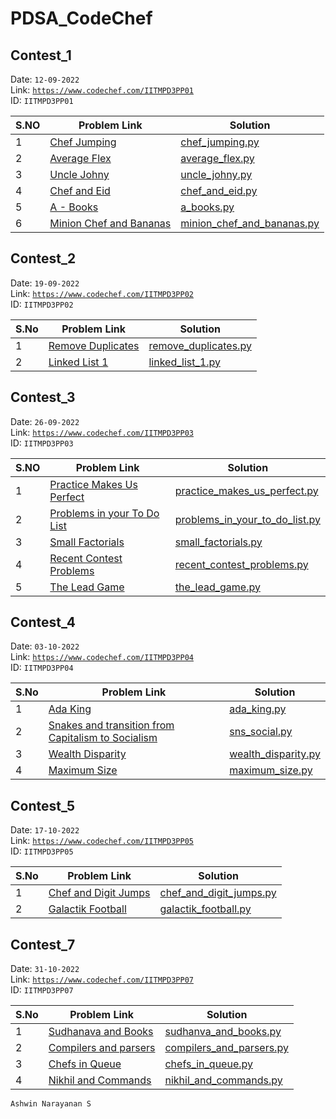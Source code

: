 # PDSA_CodeChef

## Contest_1

Date: `12-09-2022` <br>
Link: <a href="https://www.codechef.com/IITMPD3PP01">`https://www.codechef.com/IITMPD3PP01`</a> <br>
ID: `IITMPD3PP01`

| S.NO | Problem Link | Solution |
| ---- | ------------ | -------- |
| 1 | <a href="https://www.codechef.com/IITMPD3PP01/problems/OJUMPS">Chef Jumping</a> | <a href="https://github.com/Ashrockzzz2003/PDSA_CodeChef/blob/main/IITMPD3PP01/chef_jumping.py">chef_jumping.py</a> |
| 2 | <a href="https://www.codechef.com/IITMPD3PP01/problems/AVGFLEX">Average Flex</a> | <a href="https://github.com/Ashrockzzz2003/PDSA_CodeChef/blob/main/IITMPD3PP01/average_flex.py">average_flex.py</a> |
| 3 | <a href="https://www.codechef.com/IITMPD3PP01/problems/JOHNY">Uncle Johny</a> | <a href="https://github.com/Ashrockzzz2003/PDSA_CodeChef/blob/main/IITMPD3PP01/uncle_johny.py">uncle_johny.py</a> |
| 4 | <a href="https://www.codechef.com/IITMPD3PP01/problems/EID">Chef and Eid</a> | <a href="https://github.com/Ashrockzzz2003/PDSA_CodeChef/blob/main/IITMPD3PP01/chef_and_eid.py">chef_and_eid.py</a> |
| 5 | <a href="https://www.codechef.com/IITMPD3PP01/problems/BIT2A">A - Books</a> | <a href="https://github.com/Ashrockzzz2003/PDSA_CodeChef/blob/main/IITMPD3PP01/a_books.py">a_books.py</a> |
| 6 | <a href="https://www.codechef.com/IITMPD3PP01/problems/MINEAT">Minion Chef and Bananas</a> | <a href="https://github.com/Ashrockzzz2003/PDSA_CodeChef/blob/main/IITMPD3PP01/minion_chef_and_bananas.py">minion_chef_and_bananas.py</a> |

## Contest_2

Date: `19-09-2022` <br>
Link: [`https://www.codechef.com/IITMPD3PP02`](https://www.codechef.com/IITMPD3PP02) <br>
ID: `IITMPD3PP02`

| S.No | Problem Link | Solution |
| ---- | ------------ | -------- |
| 1 | [Remove Duplicates](https://www.codechef.com/IITMPD3PP02/problems/REMDUP) | [remove_duplicates.py](https://github.com/Ashrockzzz2003/PDSA_CodeChef/blob/main/IITMPD3PP02/remove_duplicates.py) |
| 2 | [Linked List 1](https://www.codechef.com/IITMPD3PP02/problems/LL1) | [linked_list_1.py](https://github.com/Ashrockzzz2003/PDSA_CodeChef/blob/main/IITMPD3PP02/linked_list_1.py) |

## Contest_3

Date: `26-09-2022` <br>
Link: <a href="https://www.codechef.com/IITMPD3PP03">`https://www.codechef.com/IITMPD3PP03`</a> <br>
ID: `IITMPD3PP03`

| S.NO | Problem Link | Solution |
| ---- | ------------ | -------- |
| 1 | <a href="https://www.codechef.com/IITMPD3PP03/problems/PRACTICEPERF">Practice Makes Us Perfect</a> | <a href="https://github.com/Ashrockzzz2003/PDSA_CodeChef/blob/main/IITMPD3PP03/practice_makes_us_perfect.py">practice_makes_us_perfect.py</a> |
| 2 | <a href="https://www.codechef.com/IITMPD3PP03/problems/TODOLIST">Problems in your To Do List</a> | <a href="https://github.com/Ashrockzzz2003/PDSA_CodeChef/blob/main/IITMPD3PP03/problems_in_your_to_do_list.py">problems_in_your_to_do_list.py</a> |
| 3 | <a href="https://www.codechef.com/IITMPD3PP03/problems/FCTRL2">Small Factorials</a> | <a href="https://github.com/Ashrockzzz2003/PDSA_CodeChef/blob/main/IITMPD3PP03/small_factorials.py">small_factorials.py</a> |
| 4 | <a href="https://www.codechef.com/IITMPD3PP03/problems/RECENTCONT">Recent Contest Problems</a> | <a href="https://github.com/Ashrockzzz2003/PDSA_CodeChef/blob/main/IITMPD3PP03/recent_contest_problems.py">recent_contest_problems.py</a> |
| 5 | <a href="https://www.codechef.com/IITMPD3PP03/problems/TLG">The Lead Game</a> | <a href="https://github.com/Ashrockzzz2003/PDSA_CodeChef/blob/main/IITMPD3PP03/the_lead_game.py">the_lead_game.py</a> |

## Contest_4

Date: `03-10-2022` <br>
Link: [`https://www.codechef.com/IITMPD3PP04`](https://www.codechef.com/IITMPD3PP04) <br>
ID: `IITMPD3PP04`

| S.No | Problem Link | Solution |
| ---- | ------------ | -------- |
| 1 | [Ada King](https://www.codechef.com/IITMPD3PP04/problems/ADAKNG) | [ada_king.py](https://github.com/Ashrockzzz2003/PDSA_CodeChef/blob/main/IITMPD3PP04/ada_king.py) |
| 2 | [Snakes and transition from Capitalism to Socialism](https://www.codechef.com/IITMPD3PP04/problems/SNSOCIAL) | [sns_social.py](https://github.com/Ashrockzzz2003/PDSA_CodeChef/blob/main/IITMPD3PP04/sns_social.py) |
| 3 | [Wealth Disparity](https://www.codechef.com/IITMPD3PP04/problems/INOI1601) | [wealth_disparity.py](https://github.com/Ashrockzzz2003/PDSA_CodeChef/blob/main/IITMPD3PP04/wealth_disparity.py) |
| 4 | [Maximum Size](https://www.codechef.com/IITMPD3PP04/problems/RISK) | [maximum_size.py](https://github.com/Ashrockzzz2003/PDSA_CodeChef/blob/main/IITMPD3PP04/maximum_size.py) |

## Contest_5

Date: `17-10-2022` <br>
Link: [`https://www.codechef.com/IITMPD3PP05`](https://www.codechef.com/IITMPD3PP05) <br>
ID: `IITMPD3PP05`

| S.No | Problem Link | Solution |
| ---- | ------------ | -------- |
| 1 | [Chef and Digit Jumps](https://www.codechef.com/IITMPD3PP05/problems/DIGJUMP) | [chef_and_digit_jumps.py](https://github.com/Ashrockzzz2003/PDSA_CodeChef/blob/main/IITMPD3PP05/chef_and_digit_jumps.py) |
| 2 | [Galactik Football](https://www.codechef.com/IITMPD3PP05/problems/GALACTIK) | [galactik_football.py](https://github.com/Ashrockzzz2003/PDSA_CodeChef/blob/main/IITMPD3PP05/galactik_football.py) |

## Contest_7

Date: `31-10-2022` <br>
Link: [`https://www.codechef.com/IITMPD3PP07`](https://www.codechef.com/IITMPD3PP07) <br>
ID: `IITMPD3PP07`

| S.No | Problem Link | Solution |
| ---- | ------------ | -------- |
| 1 | [Sudhanava and Books](https://www.codechef.com/IITMPD3PP07/problems/SUDBOOKS) | [sudhanva_and_books.py](https://github.com/Ashrockzzz2003/PDSA_CodeChef/blob/main/IITMPD3PP07/sudhanva_and_books.py) |
| 2 | [Compilers and parsers](https://www.codechef.com/IITMPD3PP07/problems/COMPILER) | [compilers_and_parsers.py](https://github.com/Ashrockzzz2003/PDSA_CodeChef/blob/main/IITMPD3PP07/compilers_and_parsers.py) |
| 3 | [Chefs in Queue](https://www.codechef.com/IITMPD3PP07/problems/CHFQUEUE) | [chefs_in_queue.py](https://github.com/Ashrockzzz2003/PDSA_CodeChef/blob/main/IITMPD3PP07/chefs_in_queue.py) |
| 4 | [Nikhil and Commands](https://www.codechef.com/IITMPD3PP07/problems/CLCO01) | [nikhil_and_commands.py](https://github.com/Ashrockzzz2003/PDSA_CodeChef/blob/main/IITMPD3PP07/nikhil_and_commands.py) |


`Ashwin Narayanan S`